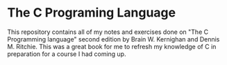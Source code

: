 # The C Programing Language 

This repository contains all of my notes and exercises done on "The C Programming language" second edition by Brain W. Kernighan and Dennis M. Ritchie. This was a great book for me to refresh my knowledge of C in preparation for a course I had coming up. 